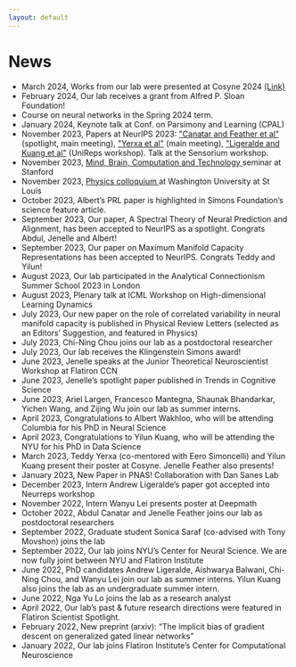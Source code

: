 ```yaml
---
layout: default
---
```


<div class="container">

<h1> News </h1>
<ul>
<li> March 2024, Works from our lab were presented at Cosyne 2024 <a id="external-link" href="https://twitter.com/s_y_chung/status/1763185502306349532?s=20">(Link)</a>
</li>
<li> February 2024, Our lab receives a grant from Alfred P. Sloan Foundation!
</li>
<li> Course on neural networks in the Spring 2024 term. 
</li>
<li> January 2024, Keynote talk at Conf. on Parsimony and Learning (CPAL)
</li> 
<li> November 2023, Papers at NeurIPS 2023: <a id="external-link" href="https://openreview.net/pdf?id=5B1ZK60jWn">"Canatar and Feather et al"</a>  (spotlight, main meeting), <a id="external-link" href="https://openreview.net/pdf?id=og9V7NgOrQ">"Yerxa et al"</a> (main meeting), <a id="external-link" href="https://arxiv.org/pdf/2312.02791.pdf">"Ligeralde and Kuang et al"</a> (UniReps workshop). Talk at the Sensorium workshop. 
</li>
<li>
November 2023, <a id='external-link' href="https://events.stanford.edu/event/sueyeon_chung_-_understanding_visual_attention_with_artificial_neural_networks"> Mind, Brain, Computation and Technology </a> seminar at Stanford 
</li>
<li>
November 2023, <a id='external-link' href="https://physics.wustl.edu/events/physics-colloquium-sue-yeon-chung-multi-level-theory-neural-representations-capacity-neural"> Physics colloquium </a> at Washington University at St Louis
</li>
<li>
October 2023, Albert’s PRL paper is highlighted in Simons Foundation’s science feature article.
</li>
<li>
September 2023, Our paper, A Spectral Theory of Neural Prediction and Alignment, has been accepted to NeurIPS as a spotlight. Congrats Abdul, Jenelle and Albert!
</li>
<li>
September 2023, Our paper on Maximum Manifold Capacity Representations has been accepted to NeurIPS. Congrats Teddy and Yilun!
</li>
<li>
August 2023, Our lab participated in the Analytical Connectionism Summer School 2023 in London
</li>
<li>
August 2023, Plenary talk at ICML Workshop on High-dimensional Learning Dynamics 
</li>
<li>
July 2023, Our new paper on the role of correlated variability in neural manifold capacity is published in Physical Review Letters (selected as an Editors’ Suggestion, and featured in Physics) 
</li>
<li>
July 2023, Chi-Ning Chou joins our lab as a postdoctoral researcher
</li>
<li>
July 2023, Our lab receives the Klingenstein Simons award!
</li>
<li>
June 2023, Jenelle speaks at the Junior Theoretical Neuroscientist Workshop at Flatiron CCN  
</li>
<li>
June 2023, Jenelle’s spotlight paper published in Trends in Cognitive Science
</li>
<li>
June 2023, Ariel Largen, Francesco Mantegna, Shaunak Bhandarkar, Yichen Wang, and Zijing Wu join our lab as summer interns. 
</li>
<li>
April 2023, Congratulations to Albert Wakhloo, who will be attending Columbia for his PhD in Neural Science
</li>
<li>
April 2023, Congratulations to Yilun Kuang, who will be attending the NYU for his PhD in Data Science
</li>
<li>
March 2023, Teddy Yerxa (co-mentored with Eero Simoncelli) and Yilun Kuang present their poster at Cosyne. Jenelle Feather also presents! 
</li>
<li>
January 2023, New Paper in PNAS! Collaboration with Dan Sanes Lab
</li>
<li>
December 2023, Intern Andrew Ligeralde’s paper got accepted into Neurreps workshop 
</li>
<li>
November 2022, Intern Wanyu Lei presents poster at Deepmath  
</li>
<li>
October 2022, Abdul Canatar and Jenelle Feather joins our lab as postdoctoral researchers 
</li>
<li>
September 2022, Graduate student Sonica Saraf (co-advised with Tony Movshon) joins the lab
</li>
<li>
September 2022, Our lab joins NYU’s Center for Neural Science. We are now fully joint between NYU and Flatiron Institute 
</li>
<li>
June 2022, PhD candidates Andrew Ligeralde, Aishwarya Balwani, Chi-Ning Chou, and Wanyu Lei join our lab as summer interns. Yilun Kuang also joins the lab as an undergraduate summer intern.  
</li>
<li>
June 2022, Nga Yu Lo joins the lab as a research analyst  
</li>
<li>
April 2022, Our lab’s past & future research directions were featured in Flatiron Scientist Spotlight.
</li>
<li>
February 2022, New preprint (arxiv): “The implicit bias of gradient descent on generalized gated linear networks”
</li>
<li>
January 2022, Our lab joins Flatiron Institute’s Center for Computational Neuroscience 
</li>
</ul>

</div>